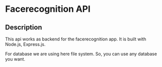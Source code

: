 # Facerecognition API

## Description

This api works as backend for the facerecognition app. It is built with Node.js, Express.js.

For database we are using here file system. So, you can use any database you want.